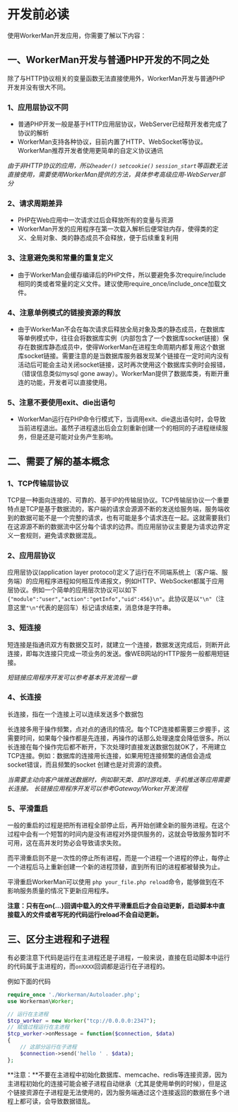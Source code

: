 # 开发前必读

使用WorkerMan开发应用，你需要了解以下内容：


## 一、WorkerMan开发与普通PHP开发的不同之处

除了与HTTP协议相关的变量函数无法直接使用外，WorkerMan开发与普通PHP开发并没有很大不同。

### 1、应用层协议不同
* 普通PHP开发一般是基于HTTP应用层协议，WebServer已经帮开发者完成了协议的解析
* WorkerMan支持各种协议，目前内置了HTTP、WebSocket等协议。WorkerMan推荐开发者使用更简单的自定义协议通讯

*由于非HTTP协议的应用，所以```header()``` ```setcookie()``` ```session_start```等函数无法直接使用，需要使用WorkerMan提供的方法，具体参考高级应用-WebServer部分*


### 2、请求周期差异
* PHP在Web应用中一次请求过后会释放所有的变量与资源
* WorkerMan开发的应用程序在第一次载入解析后便常驻内存，使得类的定义、全局对象、类的静态成员不会释放，便于后续重复利用

### 3、注意避免类和常量的重复定义
* 由于WorkerMan会缓存编译后的PHP文件，所以要避免多次require/include相同的类或者常量的定义文件。建议使用require_once/include_once加载文件。

### 4、注意单例模式的链接资源的释放
* 由于WorkerMan不会在每次请求后释放全局对象及类的静态成员，在数据库等单例模式中，往往会将数据库实例（内部包含了一个数据库socket链接）保存在数据库静态成员中，使得WorkerMan在进程生命周期内都复用这个数据库socket链接。需要注意的是当数据库服务器发现某个链接在一定时间内没有活动后可能会主动关闭socket链接，这时再次使用这个数据库实例时会报错，（错误信息类似mysql gone away）。WorkerMan提供了数据库类，有断开重连的功能，开发者可以直接使用。

### 5、注意不要使用exit、die出语句
* WorkerMan运行在PHP命令行模式下，当调用exit、die退出语句时，会导致当前进程退出。虽然子进程退出后会立刻重新创建一个的相同的子进程继续服务，但是还是可能对业务产生影响。


## 二、需要了解的基本概念

### 1、TCP传输层协议
TCP是一种面向连接的、可靠的、基于IP的传输层协议。TCP传输层协议一个重要特点是TCP是基于数据流的，客户端的请求会源源不断的发送给服务端，服务端收到的数据可能不是一个完整的请求，也有可能是多个请求连在一起。这就需要我们在这源源不断的数据流中区分每个请求的边界。而应用层协议主要是为请求边界定义一套规则，避免请求数据混乱。

### 2、应用层协议

应用层协议(application layer protocol)定义了运行在不同端系统上（客户端、服务端）的应用程序进程如何相互传递报文，例如HTTP、WebSocket都属于应用层协议。例如一个简单的应用层次协议可以如下```{"module":"user","action":"getInfo","uid":456}\n"```。此协议是以```"\n"```（注意这里```"\n"```代表的是回车）标记请求结束，消息体是字符串。

### 3、短连接

短连接是指通讯双方有数据交互时，就建立一个连接，数据发送完成后，则断开此连接，即每次连接只完成一项业务的发送。像WEB网站的HTTP服务一般都用短链接。

*短链接应用程序开发可以参考基本开发流程一章*


### 4、长连接

长连接，指在一个连接上可以连续发送多个数据包

长连接多用于操作频繁，点对点的通讯的情况。每个TCP连接都需要三步握手，这需要时间，如果每个操作都是先连接，再操作的话那么处理速度会降低很多。所以长连接在每个操作完后都不断开，下次处理时直接发送数据包就OK了，不用建立TCP连接。例如：数据库的连接用长连接，如果用短连接频繁的通信会造成socket错误，而且频繁的socket 创建也是对资源的浪费。

*当需要主动向客户端推送数据时，例如聊天类、即时游戏类、手机推送等应用需要长连接。*
*长链接应用程序开发可以参考Gateway/Worker开发流程*


### 5、平滑重启

一般的重启的过程是把所有进程全部停止后，再开始创建全新的服务进程。在这个过程中会有一个短暂的时间内是没有进程对外提供服务的，这就会导致服务暂时不可用，这在高并发时势必会导致请求失败。

而平滑重启则不是一次性的停止所有进程，而是一个进程一个进程的停止，每停止一个进程后马上重新创建一个新的进程顶替，直到所有旧的进程都被替换为止。

平滑重启WorkerMan可以使用 ```php your_file.php reload```命令，能够做到在不影响服务质量的情况下更新应用程序。

**注意：只有在on{...}回调中载入的文件平滑重启后才会自动更新，启动脚本中直接载入的文件或者写死的代码运行reload不会自动更新。**


## 三、区分主进程和子进程
有必要注意下代码是运行在主进程还是子进程，一般来说，直接在启动脚本中运行的代码属于主进程的，而```onXXXX```回调都是运行在子进程的。

例如下面的代码
```php
require_once './Workerman/Autoloader.php';
use Workerman\Worker;

// 运行在主进程
$tcp_worker = new Worker("tcp://0.0.0.0:2347");
// 赋值过程运行在主进程
$tcp_worker->onMessage = function($connection, $data)
{
    // 这部分运行在子进程
    $connection->send('hello ' . $data);
};
```

**注意：**不要在主进程中初始化数据库、memcache、redis等连接资源，因为主进程初始化的连接可能会被子进程自动继承（尤其是使用单例的时候），但是这个链接资源在子进程是无法使用的，因为服务端通过这个连接返回的数据在多个进程上都可读，会导致数据错乱。
